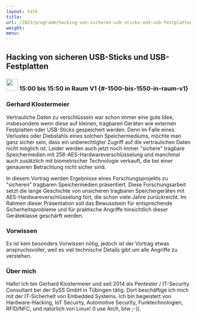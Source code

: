 ```yaml
---
layout: talk
title:
url: /2023/programm/hacking-von-sicheren-usb-sticks-und-usb-festplatten/
weight:
menu:
---
```

## Hacking von sicheren USB-Sticks und USB-Festplatten

### <img height = "32" src="../../../images/talk.svg"> 15:00 bis 15:50 in Raum V1 {#-1500-bis-1550-in-raum-v1}

### Gerhard Klostermeier

Vertrauliche Daten zu verschlüsseln war schon immer eine gute Idee, insbesondere wenn diese auf kleinen, tragbaren Geräten wie externen Festplatten oder USB-Sticks gespeichert werden. Denn im Falle eines Verlustes oder Diebstahls eines solchen Speichermediums, möchte man ganz sicher sein, dass ein unberechtigter Zugriff auf die vertraulichen Daten nicht möglich ist. Leider werden auch jetzt noch immer  "sichere" tragbare Speichermedien mit 256-AES-Hardwareverschlüsselung und manchmal auch zusätzlich mit biometrischer Technologie verkauft, die bei einer genaueren Betrachtung nicht sicher sind.

In diesem Vortrag werden Ergebnisse eines Forschungsprojekts zu "sicheren" tragbaren Speichermedien präsentiert. Diese Forschungsarbeit setzt die lange Geschichte von unsicheren tragbaren Speichergeräten mit AES-Hardwareverschlüsselung fort, die schon viele Jahre zurückreicht. Im Rahmen dieser Präsentation soll das Bewusstsein für entsprechende Sicherheitsprobleme und für praktische Angriffe hinsichtlich dieser Geräteklasse geschärft werden.

### Vorwissen

Es ist kein besonders Vorwissen nötig, jedoch ist der Vortrag etwas anspruchsvoller, weil es viel technische Details gibt um alle Angriffe zu verstehen.

### Über mich

Hallo! Ich bin Gerhard Klostermeier und seit 2014 als Pentester / IT-Security Consultant bei der SySS GmbH in Tübingen tätig. Dort beschäftige ich mich mit der IT-Sicherheit von Embedded Systems. Ich bin begeistert von Hardware-Hacking, IoT Secuirty, Automotive Security, Funktechnologien, RFID/NFC, und natürlich von Linux! (I use Arch, btw ;-)).

